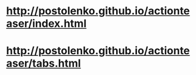 # http://postolenko.github.io/actionteaser/index.html
# http://postolenko.github.io/actionteaser/tabs.html